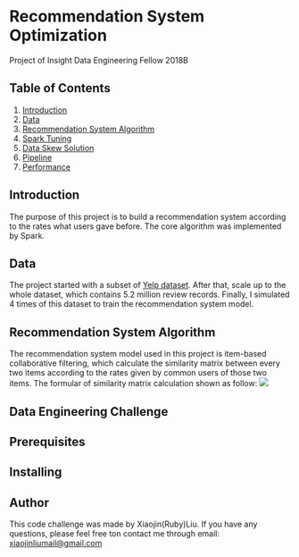 # Recommendation System Optimization
Project of Insight Data Engineering Fellow 2018B

## Table of Contents
1. [Introduction](README.md#the-product)
2. [Data](README.md#data)
3. [Recommendation System Algorithm](README.md#recommendation-system-algorithm)
4. [Spark Tuning](README.md#spark-tuning)
5. [Data Skew Solution](README.md#data-skew-solution)
6. [Pipeline](README.md#pipeline)
7. [Performance](README.md#performance)

## Introduction
The purpose of this project is to build a recommendation system according to the rates what users gave before. The core algorithm was implemented by Spark. 

## Data
The project started with a subset of [Yelp dataset](https://www.yelp.com/dataset). After that, scale up to the whole dataset, which contains 5.2 million review records. Finally, I simulated 4 times of this dataset to train the recommendation system model.

## Recommendation System Algorithm
The recommendation system model used in this project is item-based collaborative filtering, which calculate the similarity matrix between every two items according to the rates given by common users of those two items. 
The formular of similarity matrix calculation shown as follow:
![][cf-formular]

## Data Engineering Challenge

## Prerequisites

## Installing

## Author
This code challenge was made by Xiaojin(Ruby)Liu. If you have any questions, please feel free ton contact me through email: <xiaojinliumail@gmail.com>

[cf-formular]:https://github.com/Xiaojin1215/RecommendationSystemOpt/blob/master/Slides/img/cf-formular.png
